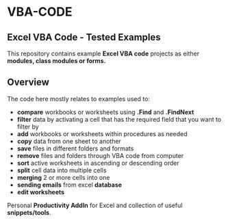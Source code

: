 # VBA-CODE
## Excel VBA Code - Tested Examples

This repository contains example **Excel VBA code** projects as either **modules, class modules or forms.**

## Overview
The code here mostly relates to examples used to:
* **compare** workbooks or worksheets using **.Find** and **.FindNext**
* **filter** data by activating a cell that has the required field that you want to filter by
* **add** workbooks or worksheets within procedures as needed
* **copy** data from one sheet to another
* **save** files in different folders and formats
* **remove** files and folders through VBA code from computer
* **sort** active worksheets in ascending or descending order
* **split** cell data into multiple cells
* **merging** 2 or more cells into one
* **sending emails** from excel **database**
* **edit worksheets**

Personal **Productivity AddIn** for Excel and collection of useful **snippets/tools**.
